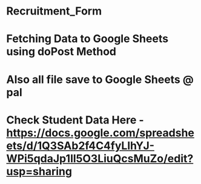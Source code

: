 # Recruitment_Form
Fetching Data to Google Sheets using doPost Method
==============================================
Also all file save to Google Sheets @ pal 
==============================================
Check Student Data Here - 
https://docs.google.com/spreadsheets/d/1Q3SAb2f4C4fyLlhYJ-WPi5qdaJp1ll5O3LiuQcsMuZo/edit?usp=sharing
==============================================

